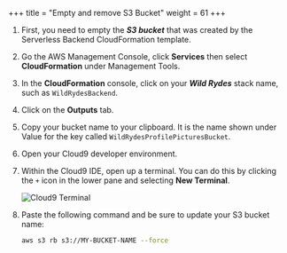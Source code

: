 +++
title = "Empty and remove S3 Bucket"
weight = 61
+++

1. First, you need to empty the ***S3 bucket*** that was created by the Serverless Backend CloudFormation template.

1. Go the AWS Management Console, click **Services** then select **CloudFormation** under Management Tools.

1. In the **CloudFormation** console, click on your ***Wild Rydes*** stack name, such as `WildRydesBackend`.

1. Click on the **Outputs** tab.

1. Copy your bucket name to your clipboard. It is the name shown under Value for the key called `WildRydesProfilePicturesBucket`.

1. Open your Cloud9 developer environment.

1. Within the Cloud9 IDE, open up a terminal. You can do this by clicking the `+` icon in the lower pane and selecting **New Terminal**.

    ![Cloud9 Terminal](../../images/cloud9-new-terminal.png)

1. Paste the following command and be sure to update your S3 bucket name:

    ```bash    
    aws s3 rb s3://MY-BUCKET-NAME --force
    ```